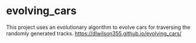 # evolving_cars
This project uses an evolutionary algorithm to evolve cars for traversing the randomly generated tracks.
https://dlwilson355.github.io/evolving_cars/
